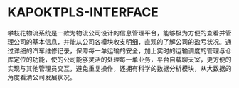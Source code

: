 # KAPOKTPLS-INTERFACE
攀枝花物流系统是一款为物流公司设计的信息管理平台，能够极为方便的查看并管理公司的基本信息，并能从公司各模块收支明细，直观的了解公司的盈亏状况。通过详细的汽车维修记录，保障每一单运输的安全，加上实时的运输调度的管理与仓库定位的功能，使的公司能够灵活的处理每一单业务，平台自载聊天室，更方便的实现与其他管理员交互，避免重复操作，还拥有科学的数据分析模块，从大数据的角度看清公司发展状况。
